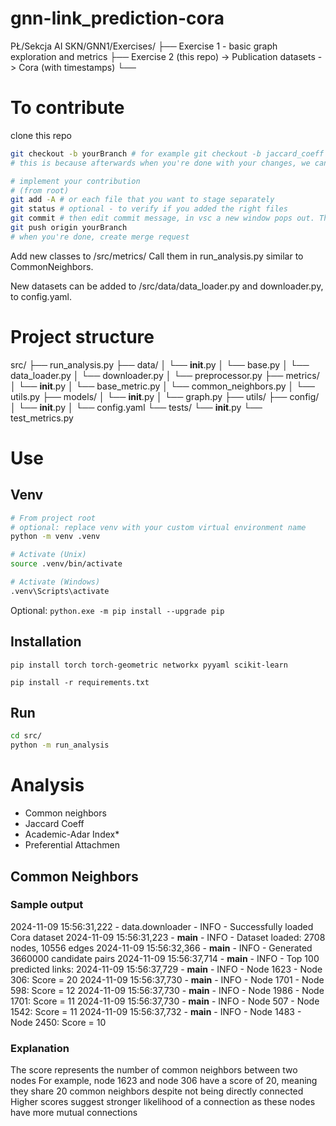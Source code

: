 # gnn-link_prediction-cora
PŁ/Sekcja AI SKN/GNN1/Exercises/
├── Exercise 1 - basic graph exploration and metrics
├── Exercise 2 (this repo) -> Publication datasets -> Cora (with timestamps)
└──

# To contribute
clone this repo

```bash
git checkout -b yourBranch # for example git checkout -b jaccard_coeff 
# this is because afterwards when you're done with your changes, we can merge it to the main branch

# implement your contribution
# (from root)
git add -A # or each file that you want to stage separately
git status # optional - to verify if you added the right files
git commit # then edit commit message, in vsc a new window pops out. The title should be a concise slogan of the change, description should detail for example features, what they do and what for
git push origin yourBranch
# when you're done, create merge request
```

Add new classes to /src/metrics/
Call them in run_analysis.py similar to CommonNeighbors.

New datasets can be added to /src/data/data_loader.py and downloader.py, to config.yaml. 

# Project structure
src/
├── run_analysis.py
├── data/
│   └── __init__.py
│   └── base.py
│   └── data_loader.py
│   └── downloader.py
│   └── preprocessor.py
├── metrics/
│   └── __init__.py
│   └── base_metric.py
│   └── common_neighbors.py
│   └── utils.py
├── models/
│   └── __init__.py
│   └── graph.py
├── utils/
├── config/
│   └── __init__.py
│   └── config.yaml
└── tests/
    └── __init__.py
    └── test_metrics.py

# Use
## Venv
```bash
# From project root
# optional: replace venv with your custom virtual environment name
python -m venv .venv

# Activate (Unix)
source .venv/bin/activate

# Activate (Windows)
.venv\Scripts\activate
```
Optional:
`python.exe -m pip install --upgrade pip`

## Installation
`pip install torch torch-geometric networkx pyyaml scikit-learn`
<!-- `pip freeze | grep -E "torch|^torch-|^torch=|^torch$|torch-geometric|pytorch" > requirements.txt` -->
`pip install -r requirements.txt`

## Run
```bash
cd src/
python -m run_analysis
```

# Analysis
- Common neighbors
- Jaccard Coeff
- Academic-Adar Index*
- Preferential Attachmen

## Common Neighbors
<!-- TODO: move to docs/ -->
### Sample output
2024-11-09 15:56:31,222 - data.downloader - INFO - Successfully loaded Cora dataset
2024-11-09 15:56:31,223 - __main__ - INFO - Dataset loaded: 2708 nodes, 10556 edges
2024-11-09 15:56:32,366 - __main__ - INFO - Generated 3660000 candidate pairs
2024-11-09 15:56:37,714 - __main__ - INFO - 
Top 100 predicted links:
2024-11-09 15:56:37,729 - __main__ - INFO - Node 1623 - Node 306: Score = 20
2024-11-09 15:56:37,730 - __main__ - INFO - Node 1701 - Node 598: Score = 12
2024-11-09 15:56:37,730 - __main__ - INFO - Node 1986 - Node 1701: Score = 11
2024-11-09 15:56:37,730 - __main__ - INFO - Node 507 - Node 1542: Score = 11
2024-11-09 15:56:37,732 - __main__ - INFO - Node 1483 - Node 2450: Score = 10

### Explanation
The score represents the number of common neighbors between two nodes
For example, node 1623 and node 306 have a score of 20, meaning they share 20 common neighbors despite not being directly connected
Higher scores suggest stronger likelihood of a connection as these nodes have more mutual connections